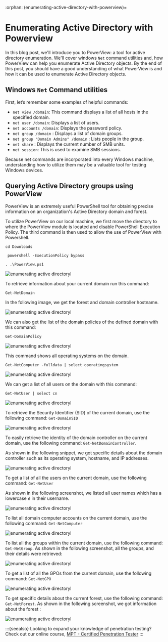 :orphan:
(enumerating-active-directory-with-powerview)=

# Enumerating Active Directory with Powerview

In this blog post, we'll introduce you to PowerView: a tool for active directory enumeration. We'll cover windows `Net` command utilities
and, how PowerView can help you enumerate Active Directory objects. By the end of this post, you should have a good understanding of what PowerView is and how it can be used to enumerate Active Directory objects.

## Windows `Net` Command utilities

First, let’s remember some examples of helpful commands:

- `net view /domain`: This command displays a list of all hosts in the specified domain.
- `net user /domain`: Displays a list of users.
- `net accounts /domain`: Displays the password policy.
- `net group /domain` : Displays a list of domain groups.
- `net group "Domain Admins" /domain` : Lists people in the group.
- `net share` : Displays the current number of SMB units.
- `net session`: This is used to examine SMB sessions.

Because net commands are incorporated into every Windows machine, understanding how to utilize them may be a valuable tool for testing Windows devices.

## Querying Active Directory groups using PowerView

PowerView is an extremely useful PowerShell tool for obtaining precise information on an organization's Active Directory domain and forest.

To utilize PowerView on our local machine, we first move the directory to where the PowerView module is located and disable PowerShell Execution Policy. The third command is then used to allow the use of PowerView with Powershell.

`cd Downloads`

` powershell -ExecutionPolicy bypass`

`. .\PowerView.ps1`

![enumerating active directoryl](images/powerview-1.png)

To retrieve information about your current domain run this command:

`Get-NetDomain`

In the following image, we get the forest and domain controller hostname.

![enumerating active directoryl](images/powerview-2.png)

We can also get the list of the domain policies of the defined domain with this command:

`Get-DomainPolicy`

![enumerating active directoryl](images/powerview-3.png)

This command shows all operating systems on the domain.

`Get-NetComputer -fulldata | select operatingsystem`

![enumerating active directoryl](images/powerview-4.png)

We can get a list of all users on the domain with this command:

`Get-NetUser | select cn`

![enumerating active directoryl](images/powerview-5.png)

To retrieve the Security Identifier (SID) of the current domain, use the following command:
`Get-DomainSID`

![enumerating active directoryl](images/powerview-6.png)

To easily retrieve the identity of the domain controller on the current domain, use the following command: `Get-NetDomainController`.

As shown in the following snippet, we got specific details about the domain controller such as its operating system, hostname, and IP addresses.

![enumerating active directoryl](images/powerview-7.png)

To get a list of all the users on the current domain, use the following command: `Get-NetUser`

As shown in the following screenshot, we listed all user names which has a lowercase _e_ in their username.

![enumerating active directoryl](images/powerview-8.png)

To list all domain computer accounts on the current domain, use the following command: `Get-NetComputer`

![enumerating active directoryl](images/powerview-9.png)

To list all the groups within the current domain, use the following command: `Get-NetGroup`.
As shown in the following screenshot, all the groups, and their details were retrieved:

![enumerating active directoryl](images/powerview-10.png)

To get a list of all the GPOs from the current domain, use the following command: `Get-NetGPO`

![enumerating active directoryl](images/powerview-11.png)

To get specific details about the current forest, use the following command: `Get-NetForest`. As shown in the following screenshot, we got information about the forest :

![enumerating active directoryl](images/powerview-12.png)

:::{seealso}
Looking to expand your knowledge of penetration testing? Check out our online course, [MPT - Certified Penetration Tester](https://www.mosse-institute.com/certifications/mpt-certified-penetration-tester.html)
:::
